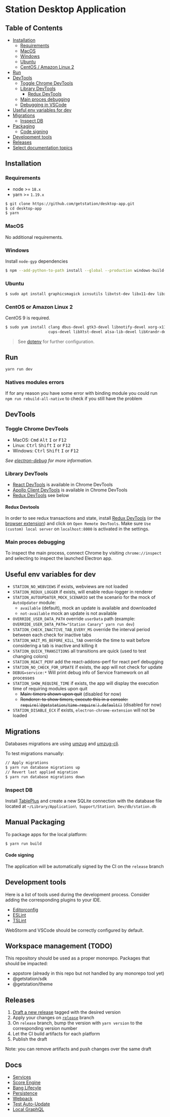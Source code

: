# Station Desktop Application

## Table of Contents
- [Installation](#installation)
  - [Requirements](#requirements)
  - [MacOS](#macos)
  - [Windows](#windows)
  - [Ubuntu](#ubuntu)
  - [CentOS / Amazon Linux 2](#centos-or-amazon-linux-2)
- [Run](#run)
- [DevTools](#devtools)
  - [Toggle Chrome DevTools](#toggle-chrome-devtools)
  - [Library DevTools](#library-devtools)
    - [Redux DevTools](#redux-devtools)
  - [Main proces debugging](#main-proces-debugging)
  - [Debugging in VSCode](#debugging-in-vscode)
- [Useful env variables for dev](#useful-env-variables-for-dev)
- [Migrations](#migrations)
  - [Inspect DB](#inspect-db)
- [Packaging](#packaging)
  - [Code signing](#code-signing)
- [Development tools](#development-tools)
- [Releases](#releases)
- [Select documentation topics](#docs)

## Installation

### Requirements
* node >= `18.x`
* yarn >= `1.19.x`

```bash
$ git clone https://github.com/getstation/desktop-app.git
$ cd desktop-app
$ yarn
```

### MacOS

No additional requirements.

### Windows

Install `node-gyp` dependencies

```bash
$ npm --add-python-to-path install --global --production windows-build-tools
```

### Ubuntu

```bash
$ sudo apt install graphicsmagick icnsutils libxtst-dev libx11-dev libxrender-dev libxkbfile-dev libgconf-2-4
```

### CentOS or Amazon Linux 2

CentOS 9 is required.

```bash
$ sudo yum install clang dbus-devel gtk3-devel libnotify-devel xorg-x11-server-utils libcap-devel \
                   cups-devel libXtst-devel alsa-lib-devel libXrandr-devel nss-devel
```

> See [dotenv](#dotenv) for further configuration.

## Run
```bash
yarn run dev
```

### Natives modules errors

If for any reason you have some error with binding module you could run `npm run rebuild-all-native` to check if you still have the problem

## DevTools

### Toggle Chrome DevTools

- MacOS: <kbd>Cmd</kbd> <kbd>Alt</kbd> <kbd>I</kbd> or <kbd>F12</kbd>
- Linux: <kbd>Ctrl</kbd> <kbd>Shift</kbd> <kbd>I</kbd> or <kbd>F12</kbd>
- Windows: <kbd>Ctrl</kbd> <kbd>Shift</kbd> <kbd>I</kbd> or <kbd>F12</kbd>

*See [electron-debug](https://github.com/sindresorhus/electron-debug) for more information.*

### Library DevTools
- [React DevTools](https://github.com/facebook/react-devtools) is available in Chrome DevTools
- [Apollo Client DevTools](https://github.com/apollographql/apollo-client-devtools) is available in Chrome DevTools
- [Redux DevTools](https://github.com/zalmoxisus/redux-devtools-extension) see below

#### Redux Devtools
In order to see redux transactions and state,
install [Redux DevTools](https://github.com/gaearon/redux-devtools)
(or the [browser extension](https://github.com/zalmoxisus/redux-devtools-extension))
and click on `Open Remote DevTools`. Make sure `Use (custom) local server` on `localhost:8000` is activated in the settings.

### Main proces debugging
To inspect the main process, connect Chrome by visiting `chrome://inspect` and selecting to inspect the launched Electron app.

## Useful env variables for dev
- `STATION_NO_WEBVIEWS` if exists, webviews are not loaded
- `STATION_REDUX_LOGGER` if exists, will enable redux-logger in renderer
- `STATION_AUTOUPDATER_MOCK_SCENARIO` set the scenario for the mock of `AutoUpdater` module:
  - `available` (default), mock an update is available and downloaded
  - `not-available` mock an update is not available
- `OVERRIDE_USER_DATA_PATH` override `userData` path (example: `OVERRIDE_USER_DATA_PATH="Station Canary" yarn run dev`)
- `STATION_CHECK_INACTIVE_TAB_EVERY_MS` override the interval period between each check for inactive tabs
- `STATION_WAIT_MS_BEFORE_KILL_TAB` override the time to wait before considering a tab is inactive and killing it
- `STATION_QUICK_TRANSITIONS` all transitions are quick (used to test changing colors)
- `STATION_REACT_PERF` add the react-addons-perf for react perf debugging
- `STATION_NO_CHECK_FOR_UPDATE` if exists, the app will not check for update
- `DEBUG=service:*` Will print debug info of Service framework on all processes
- `STATION_SHOW_REQUIRE_TIME` if exists, the app will display the execution time of requiring modules upon quit
  - ~~Main: timers shown upon quit~~ (disabled for now)
  - ~~Renderer: to show timers, execute this in a console: `require('@getstation/time-require').default()`~~  (disabled for now)
- `STATION_DISABLE_ECX` if exists, `electron-chrome-extension` will not be loaded

## Migrations

Databases migrations are using [umzug](https://github.com/sequelize/umzug) and [umzug-cli](https://github.com/marcbachmann/umzug-cli).

To test migrations manually:
```bash
// Apply migrations
$ yarn run database migrations up
// Revert last applied migration
$ yarn run database migrations down
```

### Inspect DB
Install [TablePlus](https://tableplus.io/) and create a new SQLite connection with the database file located at `~/Library/Application\ Support/Station\ Dev/db/station.db`

## Manual Packaging

To package apps for the local platform:

```bash
$ yarn run build
```

#### Code signing
The application will be automatically signed by the CI on the `release` branch

## Development tools

Here is a list of tools used during the development process. Consider adding the corresponding plugins to your IDE.

- [Editorconfig](http://editorconfig.org/#download)
- [ESLint](http://eslint.org/docs/user-guide/integrations#editors)
- [TSLint](https://github.com/palantir/tslint)

WebStorm and VSCode should be correctly configured by default.

## Workspace management (TODO)
This repository should be used as a proper monorepo. Packages that should be impacted:
- appstore (already in this repo but not handled by any monorepo tool yet)
- @getstation/sdk
- @getstation/theme

## Releases

1. [Draft a new release](https://github.com/getstation/desktop-app/releases/new) tagged with the desired version
2. Apply your changes on [`release`](https://github.com/getstation/desktop-app/tree/release) branch
3. On `release` branch, bump the version with `yarn version` to the corresponding version number
4. Let the CI build artifacts for each platform
5. Publish the draft

Note: you can remove artifacts and push changes over the same draft

## Docs

- [Services](packages/app/src/services/README.md)
- [Score Engine](packages/app/src/lib/score-engine/README.md)
- [Bang Lifecyle](packages/app/src/bang/README.md)
- [Persistence](docs/persistence.md)
- [Webpack](docs/webpack.md)
- [Test Auto-Update](packages/app/test/auto-update/how_to_test.md)
- [Local GraphQL](packages/app/src/graphql/README.md)
